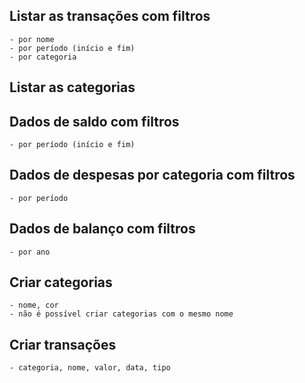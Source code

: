## Listar as transações com filtros
    - por nome
    - por período (início e fim)
    - por categoria
## Listar as categorias
## Dados de saldo com filtros
    - por período (início e fim)
## Dados de despesas por categoria com filtros
    - por período
## Dados de balanço com filtros
    - por ano
## Criar categorias
    - nome, cor
    - não é possível criar categorias com o mesmo nome
## Criar transações
    - categoria, nome, valor, data, tipo